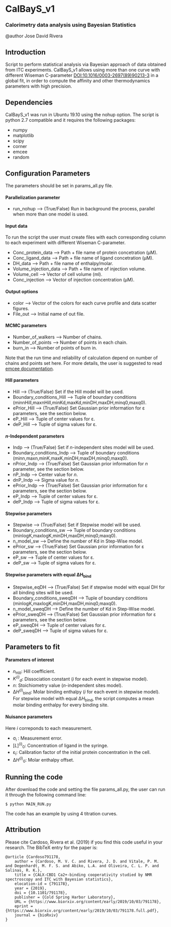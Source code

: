 # CalBayS_v1
### Calorimetry data analysis using Bayesian Statistics

@author Jose David Rivera

## Introduction

Script to perform statistical analysis via Bayesian approach of data obtained from ITC experiments.
CalBayS_v1 allows using more than one curve with different Wiseman C-parameter [DOI:10.1016/0003-2697(89)90213-3](https://www.sciencedirect.com/science/article/pii/0003269789902133?via%3Dihub) in a global fit, in order to compute the affinity and other thermodynamics parameters with high precision.

## Dependencies

CalBayS_v1 was run in Ubuntu 19.10 using the nohup option. The script is python 2.7 compatible and it requires the following packages:

- numpy
- matplotlib  
- scipy
- corner
- emcee
- random

## Configuration Parameters

The parameters should be set in params_all.py file.

#### Parallelization parameter

- run_nohup --> (True/False) Run in background the process, parallel when more than one model is used.

#### Input data   

To run the script the user must create files with each corresponding column to each experiment with different Wiseman C-parameter.

- Conc_protein_data --> Path + file name of protein concetration (&mu;M).
- Conc_ligand_data --> Path + file name of ligand concetration (&mu;M).
- DH_data --> Path + file name of enthalpy/molar.
- Volume_injection_data --> Path + file name of injection volume.
- Volume_cell --> Vector of cell volume (ml).
- Conc_injection --> Vector of injection concentration (&mu;M).

#### Output options 

- color --> Vector of the colors for each curve profile and data scatter figures.
- File_out --> Initial name of out file.

#### MCMC parameters

- Number_of_walkers --> Number of chains.
- Number_of_points --> Number of points in each chain.
- burn_in --> Number of points of burn in.

Note that the run time and reliability of calculation depend on number of chains and  points set here. For more details, the user is suggested to read [emcee documentation](https://emcee.readthedocs.io/en/stable/).  

#### Hill parameters 

- Hill --> (True/False) Set if the Hill model will be used.
- Boundary_conditions_Hill --> Tuple of boundary conditions (minnHill,maxnHill,minKd,maxKd,minDH,maxDH,minq0,maxq0).
- ePrior_Hill --> (True/False) Set Gaussian prior information for &epsilon; parameters, see the section below.
- eP_Hill --> Tuple of center values for &epsilon;.
- deP_Hill --> Tuple of sigma values for &epsilon;.

#### _n_-Independent parameters

- Indp --> (True/False) Set if _n_-independent sites model will be used.
- Boundary_conditions_Indp --> Tuple of boundary conditions (minn,maxn,minK,maxK,minDH,maxDH,minq0,maxq0).
- nPrior_Indp --> (True/False) Set Gaussian prior information for _n_ parameter, see the section below.
- nP_Indp --> Center value for _n_.
- dnP_Indp --> Sigma value for _n_.
- ePrior_Indp --> (True/False) Set Gaussian prior information for &epsilon; parameters, see the section below.
- eP_Indp --> Tuple of center values for &epsilon;.
- deP_Indp --> Tuple of sigma values for &epsilon;.

#### Stepwise parameters

- Stepwise --> (True/False) Set if Stepwise model will be used.
- Boundary_conditions_sw --> Tuple of boundary conditions (minlogK,maxlogK,minDH,maxDH,minq0,maxq0). 
- n_model_sw --> Define the number of Kd in Step-Wise model.
- ePrior_sw --> (True/False) Set Gaussian prior information for &epsilon; parameters, see the section below.
- eP_sw --> Tuple of center values for &epsilon;.
- deP_sw --> Tuple of sigma values for &epsilon;.

#### Stepwise parameters with equal &Delta;H<sub>bind</sub>

- Stepwise_eqDH --> (True/False) Set if stepwise model with equal DH for all binding sites will be used.
- Boundary_conditions_sweqDH --> Tuple of boundary conditions (minlogK,maxlogK,minDH,maxDH,minq0,maxq0). 
- n_model_sweqDH --> Define the number of Kd in Step-Wise model.
- ePrior_sweqDH --> (True/False) Set Gaussian prior information for &epsilon; parameters, see the section below.
- eP_sweqDH --> Tuple of center values for &epsilon;.
- deP_sweqDH --> Tuple of sigma values for &epsilon;.

## Parameters to fit

#### Parameters of interest

- _n_<sub>Hill</sub>: Hill coefficient.
- _K<sup>(i)</sup><sub>d</sub>_: Dissociation constant (_i_ for each event in stepwise model).
- _n_: Stoichiometry value (_n_-independent sites model). 
- &Delta;_H_<sup>(_i_)</sup><sub>bind</sub>: Molar binding enthalpy (_i_ for each event in stepwise model). For stepwise model with equal &Delta;_H_<sub>bind</sub>, the script computes a mean molar binding enthalpy for every binding site.

#### Nuisance parameters 

Here _i_ correponds to each measurement.

- &sigma;<sub>i</sub> : Measurement error.
- [_L_]<sup>(i)</sup><sub>0</sub>: Concentration of ligand in the syringe.
- &epsilon;<sub>i</sub>: Calibration factor of the initial protein concentration in the cell.
- &Delta;_H_<sup>(_i_)</sup><sub>0</sub>: Molar enthalpy offset. 


## Running the code

After download the code and setting the file params_all.py, the user can run it through the following command line:

```
$ python MAIN_RUN.py
```

The code has an example by using 4 titration curves. 


## Attribution

Please cite Cardoso, Rivera et al. (2019) if you find this code useful in your research.
The BibTeX entry for the paper is:

```
@article {Cardoso791178,
	author = {Cardoso, M. V. C. and Rivera, J. D. and Vitale, P. M. and Degenhardt, M. F. S. and Abiko, L.A. and Oliveira, C. L. P. and Salinas, R. K.},
	title = {CALX-CBD1 Ca2+-binding cooperativity studied by NMR spectroscopy and ITC with Bayesian statistics},
	elocation-id = {791178},
	year = {2019},
	doi = {10.1101/791178},
	publisher = {Cold Spring Harbor Laboratory},
	URL = {https://www.biorxiv.org/content/early/2019/10/03/791178},
	eprint = {https://www.biorxiv.org/content/early/2019/10/03/791178.full.pdf},
	journal = {bioRxiv}
}
```


